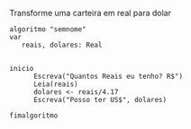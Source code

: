 Transforme uma carteira em real para dolar

~~~
algoritmo "semnome"
var
   reais, dolares: Real

   
inicio
      Escreva("Quantos Reais eu tenho? R$")
      Leia(reais)
      dolares <- reais/4.17
      Escreva("Posso ter US$", dolares)

fimalgoritmo